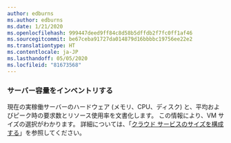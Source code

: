 ```yaml
---
author: edburns
ms.author: edburns
ms.date: 1/21/2020
ms.openlocfilehash: 999447deed9ff84c8d58b5dffdb2f7fc0ff1af46
ms.sourcegitcommit: be67ceba91727da014879d16bbbbc19756ee22e2
ms.translationtype: HT
ms.contentlocale: ja-JP
ms.lasthandoff: 05/05/2020
ms.locfileid: "81673568"
---
```

### <a name="inventory-server-capacity"></a>サーバー容量をインベントリする

現在の実稼働サーバーのハードウェア (メモリ、CPU、ディスク) と、平均およびピーク時の要求数とリソース使用率を文書化します。 この情報により、VM サイズの選択がわかります。 詳細については、「[クラウド サービスのサイズを構成する](/azure/cloud-services/cloud-services-sizes-specs)」を参照してください。
